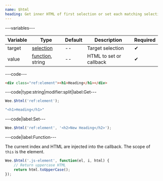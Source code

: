 ```yaml
---
name: $html
heading: Get inner HTML of first selection or set each matching selection's HTML
---
```


---variables---

| Variable | Type | Default | Description | Required |
| -- | -- | -- | -- | -- |
| target | [selection](/script#selection) | -- | Target selection | ✔ |
| value | [function](/script/#functions), string | -- | HTML to set or callback | ✔ |

---code---

```html
<div class="ref:element"><h1>Heading</h1></div>
```

---code|type:string|modifier:split|label:Get---

```javascript
Wee.$html('ref:element');
```

```javascript
"<h1>Heading</h1>"
```

---code|label:Set---

```javascript
Wee.$html('ref:element', '<h2>New Heading</h2>');
```

---code|label:Function---

The current index and HTML are injected into the callback. The scope of `this` is the element.

```javascript
Wee.$html('.js-element', function(el, i, html) {
	// Return uppercase HTML
	return html.toUpperCase();
});
```